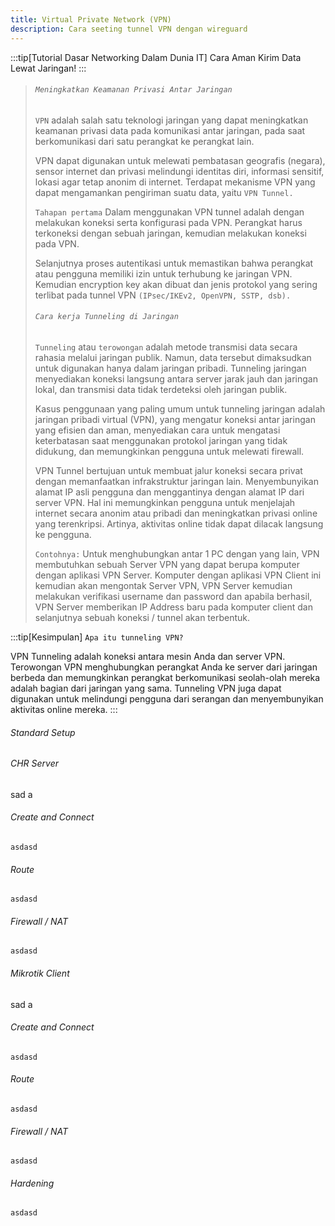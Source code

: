 ```yaml
---
title: Virtual Private Network (VPN)
description: Cara seeting tunnel VPN dengan wireguard
---
```


:::tip[Tutorial Dasar Networking Dalam Dunia IT]
Cara Aman Kirim Data Lewat Jaringan!
:::
>
> ###### ```Meningkatkan Keamanan Privasi Antar Jaringan```
>
> ```VPN``` adalah salah satu teknologi jaringan yang dapat meningkatkan keamanan privasi data pada komunikasi antar jaringan, pada saat berkomunikasi dari satu perangkat ke perangkat lain.
>
> VPN dapat digunakan untuk melewati pembatasan geografis (negara), sensor internet dan privasi melindungi identitas diri, informasi sensitif, lokasi agar tetap anonim di internet. Terdapat mekanisme VPN yang dapat mengamankan pengiriman suatu data, yaitu ```VPN Tunnel.```
>
> ```Tahapan pertama```
> Dalam menggunakan VPN tunnel adalah dengan melakukan koneksi serta konfigurasi pada VPN. Perangkat harus terkoneksi dengan sebuah jaringan, kemudian melakukan koneksi pada VPN. 
>
> Selanjutnya proses autentikasi untuk memastikan bahwa perangkat atau pengguna memiliki izin untuk terhubung ke jaringan VPN. Kemudian encryption key akan dibuat dan jenis protokol yang sering terlibat pada tunnel VPN ```(IPsec/IKEv2, OpenVPN, SSTP, dsb).```
>
> ###### ```Cara kerja Tunneling di Jaringan```
>
> ```Tunneling``` atau ```terowongan``` adalah metode transmisi data secara rahasia melalui jaringan publik. Namun, data tersebut dimaksudkan untuk digunakan hanya dalam jaringan pribadi. Tunneling jaringan menyediakan koneksi langsung antara server jarak jauh dan jaringan lokal, dan transmisi data tidak terdeteksi oleh jaringan publik.
>
> Kasus penggunaan yang paling umum untuk tunneling jaringan adalah jaringan pribadi virtual (VPN), yang mengatur koneksi antar jaringan yang efisien dan aman, menyediakan cara untuk mengatasi keterbatasan saat menggunakan protokol jaringan yang tidak didukung, dan memungkinkan pengguna untuk melewati firewall.
>
> VPN Tunnel bertujuan untuk membuat jalur koneksi secara privat dengan memanfaatkan infrakstruktur jaringan lain. Menyembunyikan alamat IP asli pengguna dan menggantinya dengan alamat IP dari server VPN. Hal ini memungkinkan pengguna untuk menjelajah internet secara anonim atau pribadi dan meningkatkan privasi online yang terenkripsi. Artinya, aktivitas online tidak dapat dilacak langsung ke pengguna.
>
> ```Contohnya:``` Untuk menghubungkan antar 1 PC dengan yang lain, VPN membutuhkan sebuah Server VPN yang dapat berupa komputer dengan aplikasi VPN Server. Komputer dengan aplikasi VPN Client ini kemudian akan mengontak Server VPN, VPN Server kemudian melakukan verifikasi username dan password dan apabila berhasil, VPN Server memberikan IP Address baru pada komputer client dan selanjutnya sebuah koneksi / tunnel akan terbentuk.
>
:::tip[Kesimpulan]
```Apa itu tunneling VPN?```

VPN Tunneling adalah koneksi antara mesin Anda dan server VPN. Terowongan VPN menghubungkan perangkat Anda ke server dari jaringan berbeda dan memungkinkan perangkat berkomunikasi seolah-olah mereka adalah bagian dari jaringan yang sama. Tunneling VPN juga dapat digunakan untuk melindungi pengguna dari serangan dan menyembunyikan aktivitas online mereka.
:::


###### Standard Setup

###### CHR Server
sad a
###### Create and Connect
```asdasd```
###### Route
```asdasd```
###### Firewall / NAT
```asdasd```

###### Mikrotik Client
sad a
###### Create and Connect
```asdasd```
###### Route
```asdasd```
###### Firewall / NAT
```asdasd```

###### Hardening
```asdasd```
